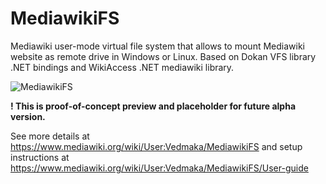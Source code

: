 MediawikiFS
===========

Mediawiki user-mode virtual file system that allows to mount Mediawiki website as remote drive in Windows or Linux.
Based on Dokan VFS library .NET bindings and WikiAccess .NET mediawiki library.

![MediawikiFS](https://upload.wikimedia.org/wikipedia/commons/7/75/Mediawikifs4.png)

**! This is proof-of-concept preview and placeholder for future alpha version.**

See more details at https://www.mediawiki.org/wiki/User:Vedmaka/MediawikiFS and setup instructions at https://www.mediawiki.org/wiki/User:Vedmaka/MediawikiFS/User-guide
